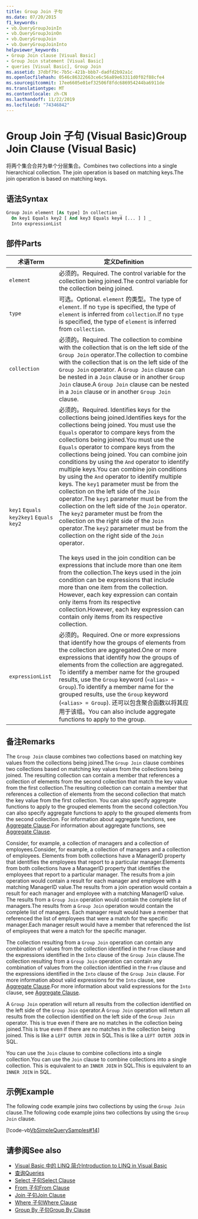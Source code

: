 ```yaml
---
title: Group Join 子句
ms.date: 07/20/2015
f1_keywords:
- vb.QueryGroupJoinIn
- vb.QueryGroupJoinOn
- vb.QueryGroupJoin
- vb.QueryGroupJoinInto
helpviewer_keywords:
- Group Join clause [Visual Basic]
- Group Join statement [Visual Basic]
- queries [Visual Basic], Group Join
ms.assetid: 37dbf79c-7b5c-421b-bbb7-dadfd2b92a1c
ms.openlocfilehash: 0546c86322663ce6c56a89e63311d0f02f88cfe4
ms.sourcegitcommit: 17ee6605e01ef32506f8fdc686954244ba6911de
ms.translationtype: MT
ms.contentlocale: zh-CN
ms.lasthandoff: 11/22/2019
ms.locfileid: "74346842"
---
```

# <a name="group-join-clause-visual-basic"></a><span data-ttu-id="14ef1-102">Group Join 子句 (Visual Basic)</span><span class="sxs-lookup"><span data-stu-id="14ef1-102">Group Join Clause (Visual Basic)</span></span>
<span data-ttu-id="14ef1-103">将两个集合合并为单个分层集合。</span><span class="sxs-lookup"><span data-stu-id="14ef1-103">Combines two collections into a single hierarchical collection.</span></span> <span data-ttu-id="14ef1-104">The join operation is based on matching keys.</span><span class="sxs-lookup"><span data-stu-id="14ef1-104">The join operation is based on matching keys.</span></span>  
  
## <a name="syntax"></a><span data-ttu-id="14ef1-105">语法</span><span class="sxs-lookup"><span data-stu-id="14ef1-105">Syntax</span></span>  
  
```vb  
Group Join element [As type] In collection _  
  On key1 Equals key2 [ And key3 Equals key4 [... ] ] _  
  Into expressionList  
```  
  
## <a name="parts"></a><span data-ttu-id="14ef1-106">部件</span><span class="sxs-lookup"><span data-stu-id="14ef1-106">Parts</span></span>  
  
|<span data-ttu-id="14ef1-107">术语</span><span class="sxs-lookup"><span data-stu-id="14ef1-107">Term</span></span>|<span data-ttu-id="14ef1-108">定义</span><span class="sxs-lookup"><span data-stu-id="14ef1-108">Definition</span></span>|  
|---|---|  
|`element`|<span data-ttu-id="14ef1-109">必须的。</span><span class="sxs-lookup"><span data-stu-id="14ef1-109">Required.</span></span> <span data-ttu-id="14ef1-110">The control variable for the collection being joined.</span><span class="sxs-lookup"><span data-stu-id="14ef1-110">The control variable for the collection being joined.</span></span>|  
|`type`|<span data-ttu-id="14ef1-111">可选。</span><span class="sxs-lookup"><span data-stu-id="14ef1-111">Optional.</span></span> <span data-ttu-id="14ef1-112">`element` 的类型。</span><span class="sxs-lookup"><span data-stu-id="14ef1-112">The type of `element`.</span></span> <span data-ttu-id="14ef1-113">If no `type` is specified, the type of `element` is inferred from `collection`.</span><span class="sxs-lookup"><span data-stu-id="14ef1-113">If no `type` is specified, the type of `element` is inferred from `collection`.</span></span>|  
|`collection`|<span data-ttu-id="14ef1-114">必须的。</span><span class="sxs-lookup"><span data-stu-id="14ef1-114">Required.</span></span> <span data-ttu-id="14ef1-115">The collection to combine with the collection that is on the left side of the `Group Join` operator.</span><span class="sxs-lookup"><span data-stu-id="14ef1-115">The collection to combine with the collection that is on the left side of the `Group Join` operator.</span></span> <span data-ttu-id="14ef1-116">A `Group Join` clause can be nested in a `Join` clause or in another `Group Join` clause.</span><span class="sxs-lookup"><span data-stu-id="14ef1-116">A `Group Join` clause can be nested in a `Join` clause or in another `Group Join` clause.</span></span>|  
|<span data-ttu-id="14ef1-117">`key1` `Equals` `key2`</span><span class="sxs-lookup"><span data-stu-id="14ef1-117">`key1` `Equals` `key2`</span></span>|<span data-ttu-id="14ef1-118">必须的。</span><span class="sxs-lookup"><span data-stu-id="14ef1-118">Required.</span></span> <span data-ttu-id="14ef1-119">Identifies keys for the collections being joined.</span><span class="sxs-lookup"><span data-stu-id="14ef1-119">Identifies keys for the collections being joined.</span></span> <span data-ttu-id="14ef1-120">You must use the `Equals` operator to compare keys from the collections being joined.</span><span class="sxs-lookup"><span data-stu-id="14ef1-120">You must use the `Equals` operator to compare keys from the collections being joined.</span></span> <span data-ttu-id="14ef1-121">You can combine join conditions by using the `And` operator to identify multiple keys.</span><span class="sxs-lookup"><span data-stu-id="14ef1-121">You can combine join conditions by using the `And` operator to identify multiple keys.</span></span> <span data-ttu-id="14ef1-122">The `key1` parameter must be from the collection on the left side of the `Join` operator.</span><span class="sxs-lookup"><span data-stu-id="14ef1-122">The `key1` parameter must be from the collection on the left side of the `Join` operator.</span></span> <span data-ttu-id="14ef1-123">The `key2` parameter must be from the collection on the right side of the `Join` operator.</span><span class="sxs-lookup"><span data-stu-id="14ef1-123">The `key2` parameter must be from the collection on the right side of the `Join` operator.</span></span><br /><br /> <span data-ttu-id="14ef1-124">The keys used in the join condition can be expressions that include more than one item from the collection.</span><span class="sxs-lookup"><span data-stu-id="14ef1-124">The keys used in the join condition can be expressions that include more than one item from the collection.</span></span> <span data-ttu-id="14ef1-125">However, each key expression can contain only items from its respective collection.</span><span class="sxs-lookup"><span data-stu-id="14ef1-125">However, each key expression can contain only items from its respective collection.</span></span>|  
|`expressionList`|<span data-ttu-id="14ef1-126">必须的。</span><span class="sxs-lookup"><span data-stu-id="14ef1-126">Required.</span></span> <span data-ttu-id="14ef1-127">One or more expressions that identify how the groups of elements from the collection are aggregated.</span><span class="sxs-lookup"><span data-stu-id="14ef1-127">One or more expressions that identify how the groups of elements from the collection are aggregated.</span></span> <span data-ttu-id="14ef1-128">To identify a member name for the grouped results, use the `Group` keyword (`<alias> = Group`).</span><span class="sxs-lookup"><span data-stu-id="14ef1-128">To identify a member name for the grouped results, use the `Group` keyword (`<alias> = Group`).</span></span> <span data-ttu-id="14ef1-129">还可以包含聚合函数以将其应用于该组。</span><span class="sxs-lookup"><span data-stu-id="14ef1-129">You can also include aggregate functions to apply to the group.</span></span>|  
  
## <a name="remarks"></a><span data-ttu-id="14ef1-130">备注</span><span class="sxs-lookup"><span data-stu-id="14ef1-130">Remarks</span></span>  
 <span data-ttu-id="14ef1-131">The `Group Join` clause combines two collections based on matching key values from the collections being joined.</span><span class="sxs-lookup"><span data-stu-id="14ef1-131">The `Group Join` clause combines two collections based on matching key values from the collections being joined.</span></span> <span data-ttu-id="14ef1-132">The resulting collection can contain a member that references a collection of elements from the second collection that match the key value from the first collection.</span><span class="sxs-lookup"><span data-stu-id="14ef1-132">The resulting collection can contain a member that references a collection of elements from the second collection that match the key value from the first collection.</span></span> <span data-ttu-id="14ef1-133">You can also specify aggregate functions to apply to the grouped elements from the second collection.</span><span class="sxs-lookup"><span data-stu-id="14ef1-133">You can also specify aggregate functions to apply to the grouped elements from the second collection.</span></span> <span data-ttu-id="14ef1-134">For information about aggregate functions, see [Aggregate Clause](../../../visual-basic/language-reference/queries/aggregate-clause.md).</span><span class="sxs-lookup"><span data-stu-id="14ef1-134">For information about aggregate functions, see [Aggregate Clause](../../../visual-basic/language-reference/queries/aggregate-clause.md).</span></span>  
  
 <span data-ttu-id="14ef1-135">Consider, for example, a collection of managers and a collection of employees.</span><span class="sxs-lookup"><span data-stu-id="14ef1-135">Consider, for example, a collection of managers and a collection of employees.</span></span> <span data-ttu-id="14ef1-136">Elements from both collections have a ManagerID property that identifies the employees that report to a particular manager.</span><span class="sxs-lookup"><span data-stu-id="14ef1-136">Elements from both collections have a ManagerID property that identifies the employees that report to a particular manager.</span></span> <span data-ttu-id="14ef1-137">The results from a join operation would contain a result for each manager and employee with a matching ManagerID value.</span><span class="sxs-lookup"><span data-stu-id="14ef1-137">The results from a join operation would contain a result for each manager and employee with a matching ManagerID value.</span></span> <span data-ttu-id="14ef1-138">The results from a `Group Join` operation would contain the complete list of managers.</span><span class="sxs-lookup"><span data-stu-id="14ef1-138">The results from a `Group Join` operation would contain the complete list of managers.</span></span> <span data-ttu-id="14ef1-139">Each manager result would have a member that referenced the list of employees that were a match for the specific manager.</span><span class="sxs-lookup"><span data-stu-id="14ef1-139">Each manager result would have a member that referenced the list of employees that were a match for the specific manager.</span></span>  
  
 <span data-ttu-id="14ef1-140">The collection resulting from a `Group Join` operation can contain any combination of values from the collection identified in the `From` clause and the expressions identified in the `Into` clause of the `Group Join` clause.</span><span class="sxs-lookup"><span data-stu-id="14ef1-140">The collection resulting from a `Group Join` operation can contain any combination of values from the collection identified in the `From` clause and the expressions identified in the `Into` clause of the `Group Join` clause.</span></span> <span data-ttu-id="14ef1-141">For more information about valid expressions for the `Into` clause, see [Aggregate Clause](../../../visual-basic/language-reference/queries/aggregate-clause.md).</span><span class="sxs-lookup"><span data-stu-id="14ef1-141">For more information about valid expressions for the `Into` clause, see [Aggregate Clause](../../../visual-basic/language-reference/queries/aggregate-clause.md).</span></span>  
  
 <span data-ttu-id="14ef1-142">A `Group Join` operation will return all results from the collection identified on the left side of the `Group Join` operator.</span><span class="sxs-lookup"><span data-stu-id="14ef1-142">A `Group Join` operation will return all results from the collection identified on the left side of the `Group Join` operator.</span></span> <span data-ttu-id="14ef1-143">This is true even if there are no matches in the collection being joined.</span><span class="sxs-lookup"><span data-stu-id="14ef1-143">This is true even if there are no matches in the collection being joined.</span></span> <span data-ttu-id="14ef1-144">This is like a `LEFT OUTER JOIN` in SQL.</span><span class="sxs-lookup"><span data-stu-id="14ef1-144">This is like a `LEFT OUTER JOIN` in SQL.</span></span>  
  
 <span data-ttu-id="14ef1-145">You can use the `Join` clause to combine collections into a single collection.</span><span class="sxs-lookup"><span data-stu-id="14ef1-145">You can use the `Join` clause to combine collections into a single collection.</span></span> <span data-ttu-id="14ef1-146">This is equivalent to an `INNER JOIN` in SQL.</span><span class="sxs-lookup"><span data-stu-id="14ef1-146">This is equivalent to an `INNER JOIN` in SQL.</span></span>  
  
## <a name="example"></a><span data-ttu-id="14ef1-147">示例</span><span class="sxs-lookup"><span data-stu-id="14ef1-147">Example</span></span>  
 <span data-ttu-id="14ef1-148">The following code example joins two collections by using the `Group Join` clause.</span><span class="sxs-lookup"><span data-stu-id="14ef1-148">The following code example joins two collections by using the `Group Join` clause.</span></span>  
  
 [!code-vb[VbSimpleQuerySamples#14](~/samples/snippets/visualbasic/VS_Snippets_VBCSharp/VbSimpleQuerySamples/VB/QuerySamples1.vb#14)]  
  
## <a name="see-also"></a><span data-ttu-id="14ef1-149">请参阅</span><span class="sxs-lookup"><span data-stu-id="14ef1-149">See also</span></span>

- [<span data-ttu-id="14ef1-150">Visual Basic 中的 LINQ 简介</span><span class="sxs-lookup"><span data-stu-id="14ef1-150">Introduction to LINQ in Visual Basic</span></span>](../../../visual-basic/programming-guide/language-features/linq/introduction-to-linq.md)
- [<span data-ttu-id="14ef1-151">查询</span><span class="sxs-lookup"><span data-stu-id="14ef1-151">Queries</span></span>](../../../visual-basic/language-reference/queries/index.md)
- [<span data-ttu-id="14ef1-152">Select 子句</span><span class="sxs-lookup"><span data-stu-id="14ef1-152">Select Clause</span></span>](../../../visual-basic/language-reference/queries/select-clause.md)
- [<span data-ttu-id="14ef1-153">From 子句</span><span class="sxs-lookup"><span data-stu-id="14ef1-153">From Clause</span></span>](../../../visual-basic/language-reference/queries/from-clause.md)
- [<span data-ttu-id="14ef1-154">Join 子句</span><span class="sxs-lookup"><span data-stu-id="14ef1-154">Join Clause</span></span>](../../../visual-basic/language-reference/queries/join-clause.md)
- [<span data-ttu-id="14ef1-155">Where 子句</span><span class="sxs-lookup"><span data-stu-id="14ef1-155">Where Clause</span></span>](../../../visual-basic/language-reference/queries/where-clause.md)
- [<span data-ttu-id="14ef1-156">Group By 子句</span><span class="sxs-lookup"><span data-stu-id="14ef1-156">Group By Clause</span></span>](../../../visual-basic/language-reference/queries/group-by-clause.md)
